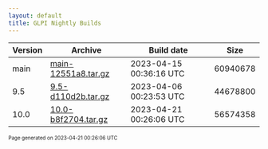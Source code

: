 ```yaml
---
layout: default
title: GLPI Nightly Builds
---
```


Version|Archive|Build date|Size
---|---|---|---
main|[main-12551a8.tar.gz](main-12551a8.tar.gz)|2023-04-15 00:36:16 UTC|60940678
9.5|[9.5-d110d2b.tar.gz](9.5-d110d2b.tar.gz)|2023-04-06 00:23:53 UTC|44678800
10.0|[10.0-b8f2704.tar.gz](10.0-b8f2704.tar.gz)|2023-04-21 00:26:06 UTC|56574358

<font size="1">Page generated on 2023-04-21 00:26:06 UTC</font>
